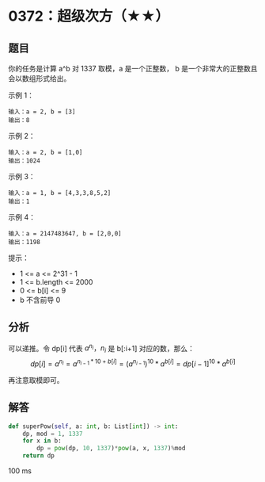 # 0372：超级次方（★★）



## 题目

你的任务是计算 a^b 对 1337 取模，a 是一个正整数，
b 是一个非常大的正整数且会以数组形式给出。

 
示例 1：

	输入：a = 2, b = [3]
	输出：8
	
示例 2：

	输入：a = 2, b = [1,0]
	输出：1024
	
示例 3：

	输入：a = 1, b = [4,3,3,8,5,2]
	输出：1
	
示例 4：

	输入：a = 2147483647, b = [2,0,0]
	输出：1198


提示：
- 1 <= a <= 2^31 - 1
- 1 <= b.length <= 2000
- 0 <= b[i] <= 9
- b 不含前导 0
 
## 分析

可以递推。令 dp[i] 代表 $a^{n_i}，n_i$ 是 b[:i+1] 对应的数，那么：
$$ dp[i]=a^{n_i}=a^{n_{i-1}*10+b[i]} = (a^{n_{i-1}})^{10}*a^{b[i]}
=dp[i-1]^{10}*a^{b[i]}$$

再注意取模即可。

## 解答

```python
def superPow(self, a: int, b: List[int]) -> int:
    dp, mod = 1, 1337
    for x in b:
        dp = pow(dp, 10, 1337)*pow(a, x, 1337)%mod
    return dp
```
100 ms

